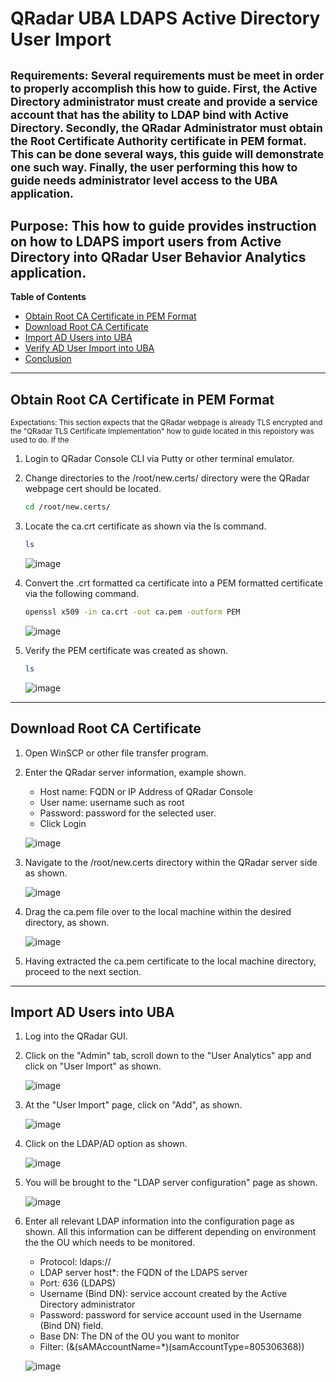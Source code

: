 # QRadar UBA LDAPS Active Directory User Import
<sub>Requirements: Several requirements must be meet in order to properly accomplish this how to guide.  First, the Active Directory administrator must create and provide a service account that has the ability to LDAP bind with Active Directory.  Secondly, the QRadar Administrator must obtain the Root Certificate Authority certificate in PEM format. This can be done several ways, this guide will demonstrate one such way.  Finally, the user performing this how to guide needs administrator level access to the UBA application.<sub>
---
Purpose: This how to guide provides instruction on how to LDAPS import users from Active Directory into QRadar User Behavior Analytics application. 
----
**Table of Contents**
* [Obtain Root CA Certificate in PEM Format](#obain-root-ca-certificate-in-pem-format)
* [Download Root CA Certificate](#download-root-ca-certificate)
* [Import AD Users into UBA](#import-ad-users-into-uba)
* [Verify AD User Import into UBA](#verify-user-import-into-uba)
* [Conclusion](#conclusion)
---  
## Obtain Root CA Certificate in PEM Format
<sub>Expectations: This section expects that the QRadar webpage is already TLS encrypted and the "QRadar TLS Certificate Implementation" how to guide located in this repoistory was used to do. If the <sub>

1. Login to QRadar Console CLI via Putty or other terminal emulator.
   
2. Change directories to the /root/new.certs/ directory were the QRadar webpage cert should be located.

   ```bash
   cd /root/new.certs/
   ```

3. Locate the ca.crt certificate as shown via the ls command.

   ```bash
   ls
   ```
   
   ![image](https://github.com/clreyes16/IBM-QRadar-SIEM/assets/61694366/d4944deb-131f-4479-925c-4be49085be88)

4. Convert the .crt formatted ca certificate into a PEM formatted certificate via the following command.

   ```bash
   openssl x509 -in ca.crt -out ca.pem -outform PEM
   ```

   ![image](https://github.com/clreyes16/IBM-QRadar-SIEM/assets/61694366/46b139f2-4ad0-4348-9ae2-5194c08f0c5d)

5. Verify the PEM certificate was created as shown.

   ```bash
   ls
   ```

   ![image](https://github.com/clreyes16/IBM-QRadar-SIEM/assets/61694366/77e7c838-9ee2-4eca-bd93-b8d12adf5067)

---
## Download Root CA Certificate

1. Open WinSCP or other file transfer program.

2. Enter the QRadar server information, example shown.

   * Host name: FQDN or IP Address of QRadar Console
   * User name: username such as root
   * Password: password for the selected user.
   * Click Login
    
   ![image](https://github.com/clreyes16/IBM-QRadar-SIEM/assets/61694366/0d096efa-887b-48d1-8e00-bed8b0d90a03)

3. Navigate to the /root/new.certs directory within the QRadar server side as shown.

   ![image](https://github.com/clreyes16/IBM-QRadar-SIEM/assets/61694366/4780ae07-0693-48b6-b4fe-687766d96a90)

4. Drag the ca.pem file over to the local machine within the desired directory, as shown.

   ![image](https://github.com/clreyes16/IBM-QRadar-SIEM/assets/61694366/5c6d6b43-e709-469d-afe8-1ddaf0a86a9b)

5. Having extracted the ca.pem certificate to the local machine directory, proceed to the next section.

---

## Import AD Users into UBA

1. Log into the QRadar GUI.

2. Click on the "Admin" tab, scroll down to the "User Analytics" app and click on "User Import" as shown.

   ![image](https://github.com/clreyes16/IBM-QRadar-SIEM/assets/61694366/a4bd77f2-87e4-45d8-ac14-3f7186cf84e5)

3. At the "User Import" page, click on "Add", as shown.

   ![image](https://github.com/clreyes16/IBM-QRadar-SIEM/assets/61694366/4ecd1d8b-b9dd-47de-9a4d-79f7df412bac)

4. Click on  the LDAP/AD option as shown.

   ![image](https://github.com/clreyes16/IBM-QRadar-SIEM/assets/61694366/19f660c5-d83f-4a65-9ce7-6797c0d2d33d)

5. You will be brought to the "LDAP server configuration" page as shown.

   ![image](https://github.com/clreyes16/IBM-QRadar-SIEM/assets/61694366/f5d910d7-877f-4d5c-839d-c7ac42daf977)

6. Enter all relevant LDAP information into the configuration page as shown. All this information can be different depending on environment the the OU which needs to be monitored.

   * Protocol: ldaps://
   * LDAP server host*: the FQDN of the LDAPS server
   * Port: 636 (LDAPS)
   * Username (Bind DN): service account created by the Active Directory administrator
   * Password: password for service account used in the Username (Bind DN) field.
   * Base DN: The DN of the OU you want to monitor
   * Filter: (&(sAMAccountName=*)(samAccountType=805306368))

   ![image](https://github.com/clreyes16/IBM-QRadar-SIEM/assets/61694366/90a371a8-c359-4da7-aa2a-14beba678617)








